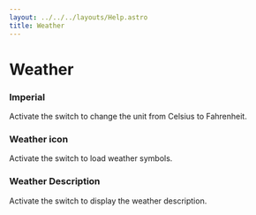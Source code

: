 ```yaml
---
layout: ../../../layouts/Help.astro
title: Weather
---
```


# Weather

### Imperial

Activate the switch to change the unit from Celsius to Fahrenheit.

### Weather icon

Activate the switch to load weather symbols.

### Weather Description

Activate the switch to display the weather description. 